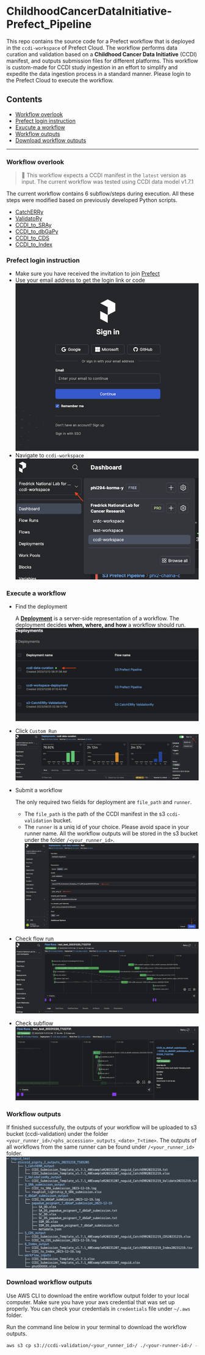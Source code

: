 # ChildhoodCancerDataInitiative-Prefect_Pipeline

This repo contains the source code for a Prefect workflow that is deployed in the `ccdi-workspace` of Prefect Cloud. The workflow performs data curation and validation based on a **Childhood Cancer Data Initiative** (CCDI) manifest, and outputs submission files for different platforms. This workflow is custom-made for CCDI study ingestion in an effort to simplify and expedite the data ingestion process in a standard manner. Please login to the Prefect Cloud to execute the workflow.

## Contents

- [Workflow overlook](#workflow-overlook)
- [Prefect login instruction](#prefect-login-instruction)
- [Exucute a workflow](#execute-a-workflow)
- [Workflow outputs](#workflow-outputs)
- [Download workflow outputs](#download-workflow-outputs)

---
### Workflow overlook
> 📌 This workflow expects a CCDI manifest in the `latest` version as input. The current workflow was tested using CCDI data model v1.7.1

The current workflow contains 6 subflow/steps during execution. All these steps were modified based on previously developed Python scripts.  
- [CatchERRy](https://github.com/CBIIT/ChildhoodCancerDataInitiative-CatchERRy)
- [ValidatoRy](https://github.com/CBIIT/ChildhoodCancerDataInitiative-Submission_ValidatoRy)
- [CCDI_to_SRAy](https://github.com/CBIIT/ChildhoodCancerDataInitiative-CCDI_to_SRAy)
- [CCDI_to_dbGaPy](https://github.com/CBIIT/ChildhoodCancerDataInitiative-CCDI_to_dbGaPy)
- [CCDI_to_CDS](https://github.com/CBIIT/ChildhoodCancerDataInitiative-CCDI_to_CDS_ConverteRy)
- [CCDI_to_Index](https://github.com/CBIIT/ChildhoodCancerDataInitiative-CCDI_IndexeRy)


### Prefect login instruction

- Make sure you have received the invitation to join [Prefect](https://app.prefect.cloud/auth/login)
- Use your email address to get the login link or code
![login page](./docs/prefect_login_page.png)
- Navigate to `ccdi-workspace`
![ccdi_workspace](./docs/ccdi_workspace.png)

### Execute a workflow

- Find the deployment

    A [**Deployment**](https://docs.prefect.io/latest/concepts/deployments/) is a server-side representation of a workflow. The deployment decides **when, where, and how** a workflow should run.
![ccdi-data-curation-deployment](./docs/deployment-ccdi-data-curation.png)

- Click `Custom Run`
![click-custom-run](./docs/workflow-custom-run.png)

- Submit a workflow

    The only required two fields for deployment are `file_path` and `runner`. 
    - The `file_path` is the path of the CCDI manifest in the s3 `ccdi-validation` bucket. 
    - The `runner` is a uniq id of your choice. Please avoid space in your runner name. All the workflow outputs will be stored in the s3 bucket under the folder `/<your_runner_id>`.
    ![deployment_inputs](./docs/deployment_inputs.png)
- Check flow run 
![flow_run](./docs/flow_run.png)
- Check subflow
![subflow_run](./docs/subflow_run.png)

### Workflow outputs
If finished successfully, the outputs of your workflow will be uploaded to s3 bucket (ccdi-validation) under the folder `<your_runner_id>/<phs_accession>_outputs_<date>_T<time>`. The outputs of all workflows from the same runner can be found under `/<your_runner_id>` folder.
![workflow_outputs](./docs/workflow_outputs.png)

### Download workflow outputs
Use AWS CLI to download the entire workflow output folder to your local computer. Make sure you have your aws credential that was set up properly. You can check your credentials in `credentials` file under `~/.aws` folder. 

Run the command line below in your terminal to download the workflow outputs.

```bash
aws s3 cp s3://ccdi-validation/<your_runner_id>/ ./<your-runner-id>/ --recursive
```
